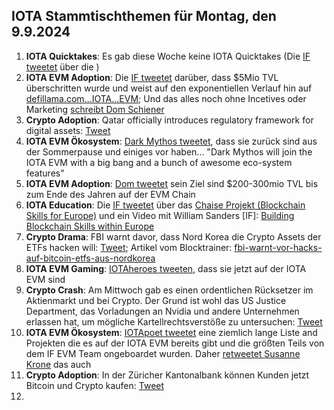 ## IOTA Stammtischthemen für Montag, den 9.9.2024

1. **IOTA Quicktakes**: Es gab diese Woche keine IOTA Quicktakes (Die [IF tweetet]() über die []())
2. **IOTA EVM Adoption**: Die [IF tweetet](https://x.com/iota/status/1830855443805085854) darüber, dass $5Mio TVL überschritten wurde und weist auf den exponentiellen Verlauf hin auf [defillama.com...IOTA...EVM](https://defillama.com/chain/IOTA%20EVM); Und das alles noch ohne Incetives oder Marketing [schreibt Dom Schiener](https://x.com/DomSchiener/status/1830860613712527657)
3. **Crypto Adoption**: Qatar officially introduces regulatory framework for digital assets: [Tweet](https://x.com/WatcherGuru/status/1830698541737746891)
4. **IOTA EVM Ökosystem**: [Dark Mythos tweetet](https://x.com/DarkMythosIOTA/status/1830516011457815030), dass sie zurück sind aus der Sommerpause und einiges vor haben... "Dark Mythos will join the IOTA EVM with a big bang and a bunch of awesome eco-system features"
5. **IOTA EVM Adoption**: [Dom tweetet](https://x.com/DomSchiener/status/1828221912947868084) sein Ziel sind $200-300mio TVL bis zum Ende des Jahren auf der EVM Chain
6. **IOTA Education**: Die [IF tweetet](https://x.com/iota/status/1830953896446980371) über das [Chaise Projekt (Blockchain Skills for Europe)](https://chaise-blockchainskills.eu/) und ein Video mit William Sanders [IF]: [Building Blockchain Skills within Europe](https://www.youtube.com/watch?v=QXVZc-jjP0Y)
7. **Crypto Drama**: FBI warnt davor, dass Nord Korea die Crypto Assets der ETFs hacken will: [Tweet](https://x.com/CollinBrownXRP/status/1831222120287760547); Artikel vom Blocktrainer: [fbi-warnt-vor-hacks-auf-bitcoin-etfs-aus-nordkorea](https://www.blocktrainer.de/blog/fbi-warnt-vor-hacks-auf-bitcoin-etfs-aus-nordkorea)
8. **IOTA EVM Gaming**: [IOTAheroes tweeten](https://x.com/IotaHeroes/status/1830948772886581669), dass sie jetzt auf der IOTA EVM sind
9. **Crypto Crash**: Am Mittwoch gab es einen ordentlichen Rücksetzer im Aktienmarkt und bei Crypto. Der Grund ist wohl das US Justice Department, das Vorladungen an Nvidia und andere Unternehmen erlassen hat, um mögliche Kartellrechtsverstöße zu untersuchen: [Tweet](https://x.com/CollinBrownXRP/status/1831170166001983701)
10. **IOTA EVM Ökosystem**: [IOTApoet tweetet](https://x.com/IotaPoet/status/1830970436877767063) eine ziemlich lange Liste and Projekten die es auf der IOTA EVM bereits gibt und die größten Teils von dem IF EVM Team ongeboardet wurden. Daher [retweetet Susanne Krone](https://x.com/SusanneKrone/status/1830975847437828428) das auch
11. **Crypto Adoption**: In der Züricher Kantonalbank können Kunden jetzt Bitcoin und Crypto kaufen: [Tweet](https://x.com/BitcoinMagazine/status/1831295803249275119)
12. 
